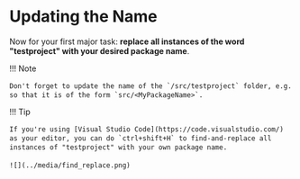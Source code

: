 # Updating the Name

Now for your first major task: **replace all instances of the word "testproject" with your desired package name**.

!!! Note

    Don't forget to update the name of the `/src/testproject` folder, e.g. so that it is of the form `src/<MyPackageName>`.

!!! Tip

    If you're using [Visual Studio Code](https://code.visualstudio.com/) as your editor, you can do `ctrl+shift+H` to find-and-replace all instances of "testproject" with your own package name.

    ![](../media/find_replace.png)
